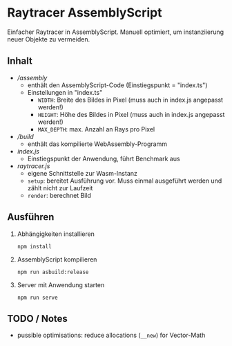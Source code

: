 # Raytracer AssemblyScript

Einfacher Raytracer in AssemblyScript. Manuell optimiert, um instanziierung neuer Objekte zu vermeiden.


## Inhalt

- */assembly*
    - enthält den AssemblyScript-Code (Einstiegspunkt = "index.ts")
    - Einstellungen in "index.ts"
        - `WIDTH`: Breite des Bildes in Pixel (muss auch in index.js angepasst werden!)
        - `HEIGHT`: Höhe des Bildes in Pixel (muss auch in index.js angepasst werden!)
        - `MAX_DEPTH`: max. Anzahl an Rays pro Pixel
- */build*
    - enthält das kompilierte WebAssembly-Programm
- *index.js*
    - Einstiegspunkt der Anwendung, führt Benchmark aus
- *raytracer.js*
    - eigene Schnittstelle zur Wasm-Instanz
    - `setup`: bereitet Ausführung vor. Muss einmal ausgeführt werden und zählt nicht zur Laufzeit
    - `render`: berechnet Bild


## Ausführen

1. Abhängigkeiten installieren

   ```
   npm install
   ```

2. AssemblyScript kompilieren

   ```
   npm run asbuild:release
   ```

3. Server mit Anwendung starten

   ```
   npm run serve
   ```


## TODO / Notes

- pussible optimisations: reduce allocations (`__new`) for Vector-Math